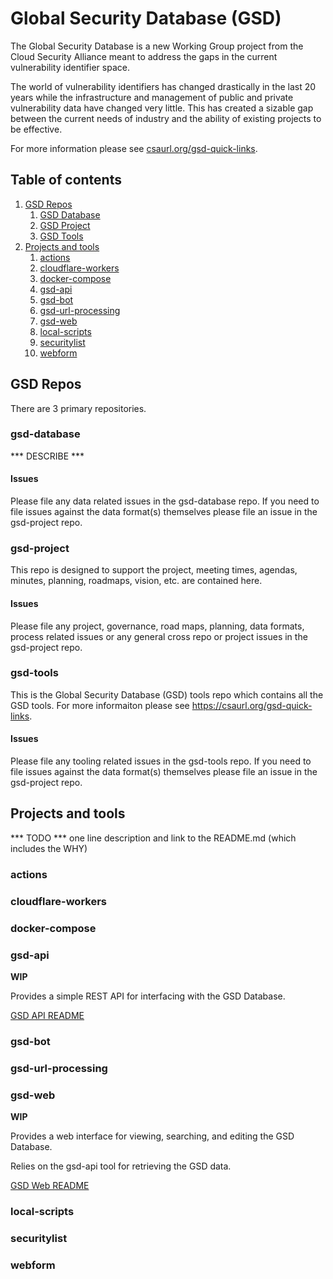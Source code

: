 # Global Security Database (GSD)

The Global Security Database is a new Working Group project from the Cloud Security Alliance meant to address the gaps in the current vulnerability identifier space.

The world of vulnerability identifiers has changed drastically in the last 20 years while the infrastructure and management of public and private vulnerability data have changed very little. This has created a sizable gap between the current needs of industry and the ability of existing projects to be effective.

For more information please see [csaurl.org/gsd-quick-links](https://csaurl.org/gsd-quick-links).

## Table of contents

1. [GSD Repos](#gsd-repos)
	1. [GSD Database](#gsd-database)
	2. [GSD Project](#gsd-project)
	3. [GSD Tools](#gsd-tools)
2. [Projects and tools](#projects-and-tools)
	1. [actions](#actions)
	2. [cloudflare-workers](#cloudflare-workers)
	3. [docker-compose](#docker-compose)
	4. [gsd-api](#gsd-api)
	5. [gsd-bot](#gsd-bot)
	6. [gsd-url-processing](#gsd-url-processing)
	7. [gsd-web](#gsd-web)
	8. [local-scripts](#local-scripts)
	9. [securitylist](#securitylist)
	10. [webform](#webform)

## GSD Repos

There are 3 primary repositories. 

### gsd-database

*** DESCRIBE ***

#### Issues

Please file any data related issues in the gsd-database repo. If you need to file issues against the data format(s) themselves please file an issue in the gsd-project repo.

### gsd-project

This repo is designed to support the project, meeting times, agendas, minutes, planning, roadmaps, vision, etc. are contained here.

#### Issues

Please file any project, governance, road maps, planning, data formats, process related issues or any general cross repo or project issues in the gsd-project repo.

### gsd-tools

This is the Global Security Database (GSD) tools repo which contains all the GSD tools. For more informaiton please see https://csaurl.org/gsd-quick-links.

#### Issues

Please file any tooling related issues in the gsd-tools repo. If you need to file issues against the data format(s) themselves please file an issue in the gsd-project repo.

## Projects and tools

*** TODO *** one line description and link to the README.md (which includes the WHY)

### actions
### cloudflare-workers
### docker-compose
### gsd-api

**WIP**

Provides a simple REST API for interfacing with the GSD Database.

[GSD API README](gsd-api/README.md)

### gsd-bot
### gsd-url-processing
### gsd-web

**WIP**

Provides a web interface for viewing, searching, and editing the GSD Database.

Relies on the gsd-api tool for retrieving the GSD data.

[GSD Web README](gsd-web/README.md)

### local-scripts
### securitylist
### webform
